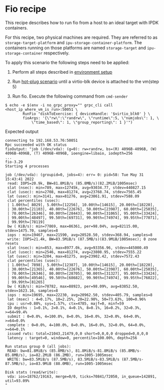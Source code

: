 # Fio recipe

This recipe describes how to run fio from a host to an ideal target
with IPDK containers.

For this recipe, two physical machines are required.
They are referred to as `storage-target-platform` and `ipu-storage-container-platform`.
The containers running on those platforms are named `storage-target` and
`ipu-storage-container` respectively.

To apply this scenario the following steps need to be applied:

1. Perform all steps described in [environment setup](../environment_setup.md)

2. Run [hot-plug scenario](hot-plug.md) until a virtio-blk device is attached to
the vm(step 5)

3. Run fio. Execute the following command from `cmd-sender`
```
$ echo -e $(env -i no_grpc_proxy="" grpc_cli call <host_ip_where_vm_is_run>:50051 \
        RunFio "diskToExercise: { deviceHandle: '$virtio_blk0' } \
        fioArgs: '{\"rw\":\"randrw\", \"runtime\":5, \"numjobs\": 1, \
            \"time_based\": 1, \"group_reporting\": 1 }'")
```

Expected output
```
connecting to 192.168.53.76:50051
Rpc succeeded with OK status
fioOutput: "job (/dev/vda): (g=0): rw=randrw, bs=(R) 4096B-4096B, (W) 4096B-4096B, (T) 4096B-4096B, ioengine=libaio, iodepth=256
...
fio-3.29
Starting 4 processes

job (/dev/vda): (groupid=0, jobs=4): err= 0: pid=58: Tue May 31 15:43:41 2022
 read: IOPS=20.9k, BW=81.8MiB/s (85.8MB/s)(82.2MiB/1005msec)
 slat (nsec): min=789, max=12745k, avg=93034.77, stdev=440827.15
 clat (usec): min=2708, max=81274, avg=23768.74, stdev=7565.45
 lat (usec): min=3141, max=81276, avg=23861.91, stdev=7588.09
 clat percentiles (usec):
 | 1.00th=[ 8029], 5.00th=[12256], 10.00th=[14615], 20.00th=[18220],
 | 30.00th=[21103], 40.00th=[22676], 50.00th=[23987], 60.00th=[25035],
 | 70.00th=[26346], 80.00th=[28443], 90.00th=[31065], 95.00th=[33424],
 | 99.00th=[48497], 99.50th=[69731], 99.90th=[74974], 99.95th=[77071],
 | 99.99th=[78119]
 bw ( KiB/s): min=77869, max=86361, per=98.04%, avg=82115.00, stdev=1475.70, samples=8
 iops : min=19467, max=21590, avg=20528.50, stdev=368.94, samples=8
 write: IOPS=21.4k, BW=83.5MiB/s (87.5MB/s)(83.9MiB/1005msec); 0 zone resets
 slat (nsec): min=853, max=8977.0k, avg=93356.96, stdev=445000.49
 clat (usec): min=2546, max=81274, avg=23808.95, stdev=7555.22
 lat (usec): min=3204, max=81275, avg=23902.42, stdev=7572.43
 clat percentiles (usec):
 | 1.00th=[ 7898], 5.00th=[12387], 10.00th=[14615], 20.00th=[18220],
 | 30.00th=[21365], 40.00th=[22676], 50.00th=[23987], 60.00th=[25035],
 | 70.00th=[26346], 80.00th=[28705], 90.00th=[31327], 95.00th=[33424],
 | 99.00th=[49546], 99.50th=[68682], 99.90th=[74974], 99.95th=[76022],
 | 99.99th=[81265]
 bw ( KiB/s): min=78782, max=88923, per=98.09%, avg=83852.50, stdev=1623.16, samples=8
 iops : min=19695, max=22230, avg=20962.50, stdev=405.79, samples=8
 lat (msec) : 4=0.17%, 10=2.25%, 20=22.98%, 50=73.63%, 100=0.96%
 cpu : usr=0.80%, sys=1.57%, ctx=4785, majf=0, minf=59
 IO depths : 1=0.1%, 2=0.1%, 4=0.1%, 8=0.1%, 16=0.2%, 32=0.3%, >=64=99.4%
 submit : 0=0.0%, 4=100.0%, 8=0.0%, 16=0.0%, 32=0.0%, 64=0.0%, >=64=0.0%
 complete : 0=0.0%, 4=100.0%, 8=0.0%, 16=0.0%, 32=0.0%, 64=0.0%, >=64=0.1%
 issued rwts: total=21043,21479,0,0 short=0,0,0,0 dropped=0,0,0,0
 latency : target=0, window=0, percentile=100.00%, depth=256

Run status group 0 (all jobs):
 READ: bw=81.8MiB/s (85.8MB/s), 81.8MiB/s-81.8MiB/s (85.8MB/s-85.8MB/s), io=82.2MiB (86.2MB), run=1005-1005msec
 WRITE: bw=83.5MiB/s (87.5MB/s), 83.5MiB/s-83.5MiB/s (87.5MB/s-87.5MB/s), io=83.9MiB (88.0MB), run=1005-1005msec

Disk stats (read/write):
 vda: ios=18762/19163, merge=0/0, ticks=70841/72050, in_queue=142891, util=93.09%
"

```
